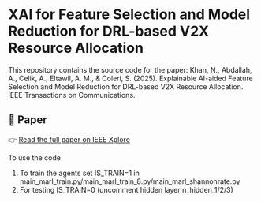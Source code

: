 # XAI for Feature Selection and Model Reduction for DRL-based V2X Resource Allocation

This repository contains the source code for the paper: Khan, N., Abdallah, A., Celik, A., Eltawil, A. M., & Coleri, S. (2025). Explainable AI-aided Feature Selection and Model Reduction for DRL-based V2X Resource Allocation. IEEE Transactions on Communications.

## 📄 Paper
 
👉 [Read the full paper on IEEE Xplore](https://ieeexplore.ieee.org/stamp/stamp.jsp?arnumber=10938921)

To use the code
1) To train the agents set IS_TRAIN=1 in main_marl_train.py/main_marl_train_8.py/main_marl_shannonrate.py
2) For testing  IS_TRAIN=0  (uncomment hidden layer n_hidden_1/2/3)

